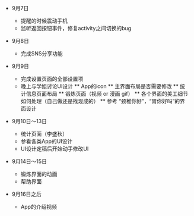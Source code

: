 - 9月7日
  * 提醒的时候震动手机
  * 监听返回按钮事件，修复activity之间切换的bug

- 9月8日
  * 完成SNS分享功能

- 9月9日
  * 完成设置页面的全部设置项
  * 晚上与学姐讨论UI设计
    ** App的icon
    ** 主界面布局是否需要修改
    ** 统计信息页面布局
    ** 锻炼页面（视频 or 漫画 gif）
    ** 各个界面的美工细节如何处理（自己做还是找现成的）
    ** 参考 “颈椎你好”，“胃你好吗”的界面设计

- 9月10日～13日
  * 统计页面（李盛秋）
  * 参看各类App的UI设计
  * UI设计定稿后开始动手修改UI

- 9月14日～15日
  * 锻炼界面的动画
  * 帮助界面

- 9月16日之后
  * App的介绍视频